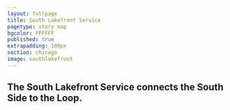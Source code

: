 ```yaml
---
layout: fullpage
title: South Lakefront Service
pagetype: story map
bgcolor: FFFFFF
published: true
extrapadding: 100px
section: chicago
image: southlakefront
---
```


<!-- <div class="mapstage"></div> -->

## The South Lakefront Service connects the South Side to the Loop.

